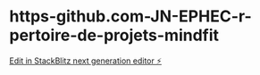 # https-github.com-JN-EPHEC-r-pertoire-de-projets-mindfit

[Edit in StackBlitz next generation editor ⚡️](https://stackblitz.com/~/github.com/KNash42/https-github.com-JN-EPHEC-r-pertoire-de-projets-mindfit)